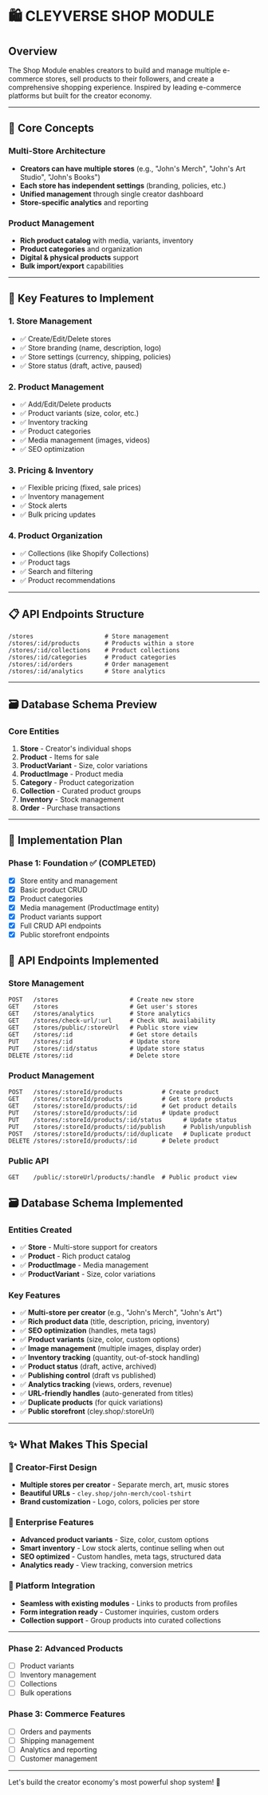 # 🛍️ **CLEYVERSE SHOP MODULE**

## **Overview**
The Shop Module enables creators to build and manage multiple e-commerce stores, sell products to their followers, and create a comprehensive shopping experience. Inspired by leading e-commerce platforms but built for the creator economy.

---

## **🏪 Core Concepts**

### **Multi-Store Architecture**
- **Creators can have multiple stores** (e.g., "John's Merch", "John's Art Studio", "John's Books")
- **Each store has independent settings** (branding, policies, etc.)
- **Unified management** through single creator dashboard
- **Store-specific analytics** and reporting

### **Product Management**
- **Rich product catalog** with media, variants, inventory
- **Product categories** and organization
- **Digital & physical products** support
- **Bulk import/export** capabilities

---

## **🎯 Key Features to Implement**

### **1. Store Management**
- ✅ Create/Edit/Delete stores
- ✅ Store branding (name, description, logo)
- ✅ Store settings (currency, shipping, policies)
- ✅ Store status (draft, active, paused)

### **2. Product Management**  
- ✅ Add/Edit/Delete products
- ✅ Product variants (size, color, etc.)
- ✅ Inventory tracking
- ✅ Product categories
- ✅ Media management (images, videos)
- ✅ SEO optimization

### **3. Pricing & Inventory**
- ✅ Flexible pricing (fixed, sale prices)
- ✅ Inventory management
- ✅ Stock alerts
- ✅ Bulk pricing updates

### **4. Product Organization**
- ✅ Collections (like Shopify Collections)
- ✅ Product tags
- ✅ Search and filtering
- ✅ Product recommendations

---

## **📋 API Endpoints Structure**

```
/stores                    # Store management
/stores/:id/products       # Products within a store
/stores/:id/collections    # Product collections
/stores/:id/categories     # Product categories
/stores/:id/orders         # Order management
/stores/:id/analytics      # Store analytics
```

---

## **🗃️ Database Schema Preview**

### **Core Entities**
1. **Store** - Creator's individual shops
2. **Product** - Items for sale
3. **ProductVariant** - Size, color variations
4. **ProductImage** - Product media
5. **Category** - Product categorization
6. **Collection** - Curated product groups
7. **Inventory** - Stock management
8. **Order** - Purchase transactions

---

## **🚀 Implementation Plan**

### **Phase 1: Foundation** ✅ **(COMPLETED)**
- [x] Store entity and management
- [x] Basic product CRUD
- [x] Product categories
- [x] Media management (ProductImage entity)
- [x] Product variants support
- [x] Full CRUD API endpoints
- [x] Public storefront endpoints

## **🎯 API Endpoints Implemented**

### **Store Management**
```
POST   /stores                    # Create new store
GET    /stores                    # Get user's stores
GET    /stores/analytics          # Store analytics
GET    /stores/check-url/:url     # Check URL availability  
GET    /stores/public/:storeUrl   # Public store view
GET    /stores/:id                # Get store details
PUT    /stores/:id                # Update store
PUT    /stores/:id/status         # Update store status
DELETE /stores/:id                # Delete store
```

### **Product Management**
```
POST   /stores/:storeId/products           # Create product
GET    /stores/:storeId/products           # Get store products
GET    /stores/:storeId/products/:id       # Get product details
PUT    /stores/:storeId/products/:id       # Update product
PUT    /stores/:storeId/products/:id/status      # Update status
PUT    /stores/:storeId/products/:id/publish     # Publish/unpublish
POST   /stores/:storeId/products/:id/duplicate   # Duplicate product
DELETE /stores/:storeId/products/:id       # Delete product
```

### **Public API**
```
GET    /public/:storeUrl/products/:handle  # Public product view
```

## **🗃️ Database Schema Implemented**

### **Entities Created**
- ✅ **Store** - Multi-store support for creators
- ✅ **Product** - Rich product catalog
- ✅ **ProductImage** - Media management
- ✅ **ProductVariant** - Size, color variations

### **Key Features**
- ✅ **Multi-store per creator** (e.g., "John's Merch", "John's Art")
- ✅ **Rich product data** (title, description, pricing, inventory)
- ✅ **SEO optimization** (handles, meta tags)
- ✅ **Product variants** (size, color, custom options)
- ✅ **Image management** (multiple images, display order)
- ✅ **Inventory tracking** (quantity, out-of-stock handling)
- ✅ **Product status** (draft, active, archived)
- ✅ **Publishing control** (draft vs published)
- ✅ **Analytics tracking** (views, orders, revenue)
- ✅ **URL-friendly handles** (auto-generated from titles)
- ✅ **Duplicate products** (for quick variations)
- ✅ **Public storefront** (cley.shop/:storeUrl)

---

## **✨ What Makes This Special**

### **🎨 Creator-First Design**
- **Multiple stores per creator** - Separate merch, art, music stores
- **Beautiful URLs** - `cley.shop/john-merch/cool-tshirt`
- **Brand customization** - Logo, colors, policies per store

### **🚀 Enterprise Features**
- **Advanced product variants** - Size, color, custom options
- **Smart inventory** - Low stock alerts, continue selling when out
- **SEO optimized** - Custom handles, meta tags, structured data
- **Analytics ready** - View tracking, conversion metrics

### **🔗 Platform Integration**
- **Seamless with existing modules** - Links to products from profiles
- **Form integration ready** - Customer inquiries, custom orders
- **Collection support** - Group products into curated collections

---

### **Phase 2: Advanced Products**
- [ ] Product variants
- [ ] Inventory management
- [ ] Collections
- [ ] Bulk operations

### **Phase 3: Commerce Features**
- [ ] Orders and payments
- [ ] Shipping management
- [ ] Analytics and reporting
- [ ] Customer management

---

Let's build the creator economy's most powerful shop system! 🎯
